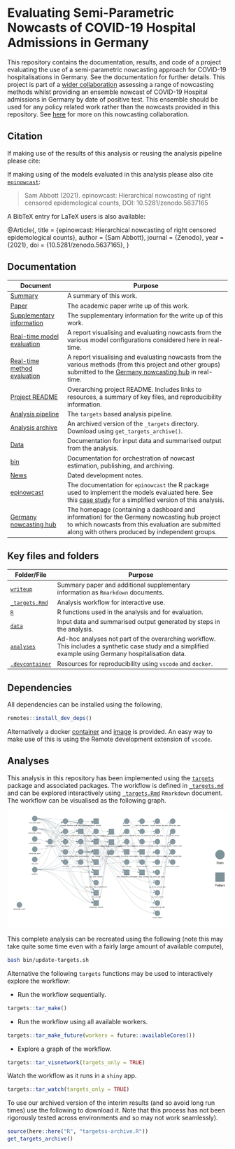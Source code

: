 
# Evaluating Semi-Parametric Nowcasts of COVID-19 Hospital Admissions in Germany

This repository contains the documentation, results, and code of a
project evaluating the use of a semi-parametric nowcasting approach for
COVID-19 hospitalisations in Germany. See the documentation for further
details. This project is part of a [wider
collaboration](https://covid19nowcasthub.de) assessing a range of
nowcasting methods whilst providing an ensemble nowcast of COVID-19
Hospital admissions in Germany by date of positive test. This ensemble
should be used for any policy related work rather than the nowcasts
provided in this repository. See [here](https://covid19nowcasthub.de)
for more on this nowcasting collaboration.

## Citation

If making use of the results of this analysis or reusing the analysis
pipeline please cite:

If making using of the models evaluated in this analysis please also
cite [`epinowcast`](https://epiforecasts.io/epinowcast):

> Sam Abbott (2021). epinowcast: Hierarchical nowcasting of right
> censored epidemological counts, DOI: 10.5281/zenodo.5637165

A BibTeX entry for LaTeX users is also available:

@Article{, title = {epinowcast: Hierarchical nowcasting of right
censored epidemological counts}, author = {Sam Abbott}, journal =
{Zenodo}, year = {2021}, doi = {10.5281/zenodo.5637165}, }

## Documentation

| Document                                                                                                       | Purpose                                                                                                                                                                                                                                            |
| -------------------------------------------------------------------------------------------------------------- | -------------------------------------------------------------------------------------------------------------------------------------------------------------------------------------------------------------------------------------------------- |
| [Summary](https://epiforecasts.io/eval-germany-sp-nowcasting/)                                                 | A summary of this work.                                                                                                                                                                                                                            |
| [Paper](https://epiforecasts.io/eval-germany-sp-nowcasting/paper.pdf)                                          | The academic paper write up of this work.                                                                                                                                                                                                          |
| [Supplementary information](https://epiforecasts.io/eval-germany-sp-nowcasting/si.html)                        | The supplementary information for the write up of this work.                                                                                                                                                                                       |
| [Real-time model evaluation](https://epiforecasts.io/eval-germany-sp-nowcasting/real-time/)                    | A report visualising and evaluating nowcasts from the various model configurations considered here in real-time.                                                                                                                                   |
| [Real-time method evaluation](https://epiforecasts.io/eval-germany-sp-nowcasting/real-time-method-comparison/) | A report visualising and evaluating nowcasts from the various methods (from this project and other groups) submitted to the [Germany nowcasting hub](https://covid19nowcasthub.de) in real-time.                                                   |
| [Project README](https://github.com/epiforecasts/eval-germany-sp-nowcasting)                                   | Overarching project README. Includes links to resources, a summary of key files, and reproducibility information.                                                                                                                                  |
| [Analysis pipeline](https://github.com/epiforecasts/eval-germany-sp-nowcasting/blob/main/_targets.md)          | The `targets` based analysis pipeline.                                                                                                                                                                                                             |
| [Analysis archive](https://github.com/epiforecasts/eval-germany-sp-nowcasting/releases/tag/latest)             | An archived version of the `_targets` directory. Download using `get_targets_archive()`.                                                                                                                                                           |
| [Data](https://github.com/epiforecasts/eval-germany-sp-nowcasting/blob/main/data/README.md)                    | Documentation for input data and summarised output from the analysis.                                                                                                                                                                              |
| [bin](https://github.com/epiforecasts/eval-germany-sp-nowcasting/blob/main/bin/README.md)                      | Documentation for orchestration of nowcast estimation, publishing, and archiving.                                                                                                                                                                  |
| [News](https://github.com/epiforecasts/eval-germany-sp-nowcasting/blob/main/NEWS.md)                           | Dated development notes.                                                                                                                                                                                                                           |
| [epinowcast](https://epiforecasts.io/epinowcast/index.html)                                                    | The documentation for `epinowcast` the R package used to implement the models evaluated here. See this [case study](https://epiforecasts.io/epinowcast/articles/germany-age-stratified-nowcasting.html) for a simplified version of this analysis. |
| [Germany nowcasting hub](https://covid19nowcasthub.de)                                                         | The homepage (containing a dashboard and information) for the Germany nowcasting hub project to which nowcasts from this evaluation are submitted along with others produced by independent groups.                                                |

## Key files and folders

| Folder/File                       | Purpose                                                                                                                                                 |
| --------------------------------- | ------------------------------------------------------------------------------------------------------------------------------------------------------- |
| [`writeup`](writeup/)             | Summary paper and additional supplementary information as `Rmarkdown` documents.                                                                        |
| [`_targets.Rmd`](_targets.Rmd)    | Analysis workflow for interactive use.                                                                                                                  |
| [`R`](R/)                         | R functions used in the analysis and for evaluation.                                                                                                    |
| [`data`](data/)                   | Input data and summarised output generated by steps in the analysis.                                                                                    |
| [`analyses`](analyses/)           | Ad-hoc analyses not part of the overarching workflow. This includes a synthetic case study and a simplified example using Germany hospitalisation data. |
| [`.devcontainer`](.devcontainer/) | Resources for reproducibility using `vscode` and `docker`.                                                                                              |

## Dependencies

All dependencies can be installed using the following,

``` r
remotes::install_dev_deps()
```

Alternatively a docker
[container](https://github.com/epiforecasts/eval-germany-sp-nowcasting/blob/main/.devcontainer/Dockerfile)
and
[image](https://github.com/epiforecasts/eval-germany-sp-nowcasting/pkgs/container/eval-germany-sp-nowcasting)
is provided. An easy way to make use of this is using the Remote
development extension of `vscode`.

## Analyses

This analysis in this repository has been implemented using the
[`targets`](https://docs.ropensci.org/targets/) package and associated
packages. The workflow is defined in
[`_targets.md`](https://github.com/epiforecasts/eval-germany-sp-nowcasting/blob/main/_targets.md)
and can be explored interactively using
[`_targets.Rmd`](https://github.com/epiforecasts/eval-germany-sp-nowcasting/blob/main/_targets.Rmd)
`Rmarkdown` document. The workflow can be visualised as the following
graph.

![](figures/targets-graph.png)

This complete analysis can be recreated using the following (note this
may take quite some time even with a fairly large amount of available
compute),

``` bash
bash bin/update-targets.sh
```

Alternative the following `targets` functions may be used to
interactively explore the workflow:

  - Run the workflow sequentially.

<!-- end list -->

``` r
targets::tar_make()
```

  - Run the workflow using all available workers.

<!-- end list -->

``` r
targets::tar_make_future(workers = future::availableCores())
```

  - Explore a graph of the workflow.

<!-- end list -->

``` r
targets::tar_visnetwork(targets_only = TRUE)
```

Watch the workflow as it runs in a `shiny` app.

``` r
targets::tar_watch(targets_only = TRUE)
```

To use our archived version of the interim results (and so avoid long
run times) use the following to download it. Note that this process has
not been rigorously tested across environments and so may not work
seamlessly).

``` r
source(here::here("R", "targetss-archive.R"))
get_targets_archive()
```
